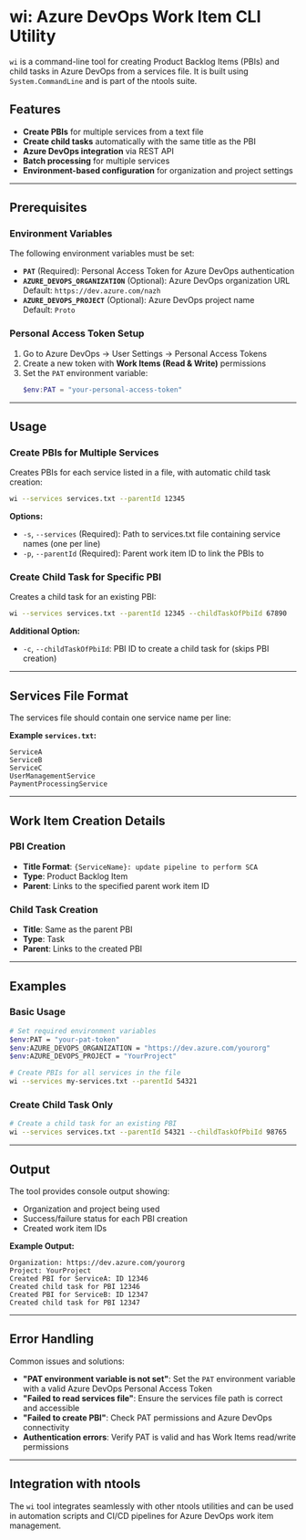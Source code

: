 # wi: Azure DevOps Work Item CLI Utility

`wi` is a command-line tool for creating Product Backlog Items (PBIs) and child tasks in Azure DevOps from a services file. It is built using `System.CommandLine` and is part of the ntools suite.

## Features

- **Create PBIs** for multiple services from a text file
- **Create child tasks** automatically with the same title as the PBI
- **Azure DevOps integration** via REST API
- **Batch processing** for multiple services
- **Environment-based configuration** for organization and project settings

---

## Prerequisites

### Environment Variables

The following environment variables must be set:

- **`PAT`** (Required): Personal Access Token for Azure DevOps authentication
- **`AZURE_DEVOPS_ORGANIZATION`** (Optional): Azure DevOps organization URL  
  Default: `https://dev.azure.com/nazh`
- **`AZURE_DEVOPS_PROJECT`** (Optional): Azure DevOps project name  
  Default: `Proto`

### Personal Access Token Setup

1. Go to Azure DevOps → User Settings → Personal Access Tokens
2. Create a new token with **Work Items (Read & Write)** permissions
3. Set the `PAT` environment variable:
   ```powershell
   $env:PAT = "your-personal-access-token"
   ```

---

## Usage

### Create PBIs for Multiple Services

Creates PBIs for each service listed in a file, with automatic child task creation:

```sh
wi --services services.txt --parentId 12345
```

**Options:**
- `-s`, `--services` (Required): Path to services.txt file containing service names (one per line)
- `-p`, `--parentId` (Required): Parent work item ID to link the PBIs to

### Create Child Task for Specific PBI

Creates a child task for an existing PBI:

```sh
wi --services services.txt --parentId 12345 --childTaskOfPbiId 67890
```

**Additional Option:**
- `-c`, `--childTaskOfPbiId`: PBI ID to create a child task for (skips PBI creation)

---

## Services File Format

The services file should contain one service name per line:

**Example `services.txt`:**
```
ServiceA
ServiceB
ServiceC
UserManagementService
PaymentProcessingService
```

---

## Work Item Creation Details

### PBI Creation
- **Title Format**: `{ServiceName}: update pipeline to perform SCA`
- **Type**: Product Backlog Item
- **Parent**: Links to the specified parent work item ID

### Child Task Creation
- **Title**: Same as the parent PBI
- **Type**: Task
- **Parent**: Links to the created PBI

---

## Examples

### Basic Usage
```sh
# Set required environment variables
$env:PAT = "your-pat-token"
$env:AZURE_DEVOPS_ORGANIZATION = "https://dev.azure.com/yourorg"
$env:AZURE_DEVOPS_PROJECT = "YourProject"

# Create PBIs for all services in the file
wi --services my-services.txt --parentId 54321
```

### Create Child Task Only
```sh
# Create a child task for an existing PBI
wi --services services.txt --parentId 54321 --childTaskOfPbiId 98765
```

---

## Output

The tool provides console output showing:
- Organization and project being used
- Success/failure status for each PBI creation
- Created work item IDs

**Example Output:**
```
Organization: https://dev.azure.com/yourorg
Project: YourProject
Created PBI for ServiceA: ID 12346
Created child task for PBI 12346
Created PBI for ServiceB: ID 12347
Created child task for PBI 12347
```

---

## Error Handling

Common issues and solutions:

- **"PAT environment variable is not set"**: Set the `PAT` environment variable with a valid Azure DevOps Personal Access Token
- **"Failed to read services file"**: Ensure the services file path is correct and accessible
- **"Failed to create PBI"**: Check PAT permissions and Azure DevOps connectivity
- **Authentication errors**: Verify PAT is valid and has Work Items read/write permissions

---

## Integration with ntools

The `wi` tool integrates seamlessly with other ntools utilities and can be used in automation scripts and CI/CD pipelines for Azure DevOps work item management.
